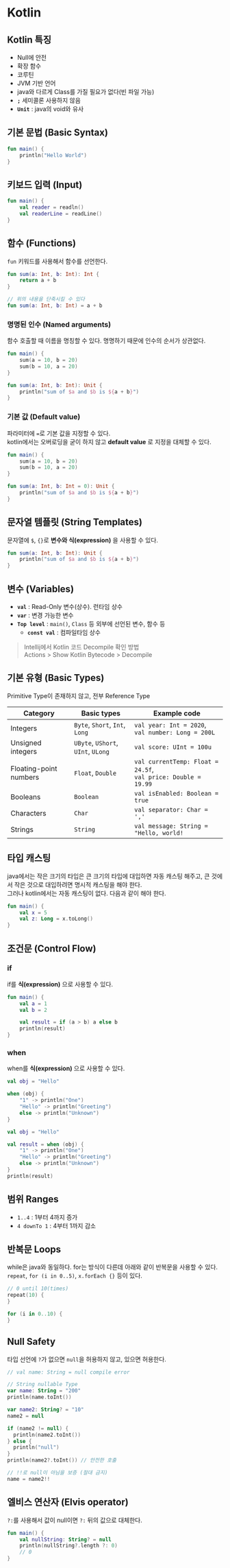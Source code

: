 # Kotlin

## Kotlin 특징
- Null에 안전
- 확장 함수
- 코루틴
- JVM 기반 언어
- java와 다르게 Class를 가질 필요가 없다(빈 파일 가능)
- **`;`** 세미콜론 사용하지 않음
- **`Unit`** : java의 void와 유사

## 기본 문법 (Basic Syntax)
```kotlin
fun main() {  
    println("Hello World")
}
```

## 키보드 입력 (Input)
```kotlin
fun main() {
    val reader = readln()
    val readerLine = readLine()
}
```

## 함수 (Functions)
`fun` 키워드를 사용해서 함수를 선언한다.

```kotlin
fun sum(a: Int, b: Int): Int {
    return a + b
}

// 위의 내용을 단축시킬 수 있다
fun sum(a: Int, b: Int) = a + b
```

### 명명된 인수 (Named arguments)
함수 호출할 때 이름을 명칭할 수 있다. 명명하기 때문에 인수의 순서가 상관없다.

```kotlin
fun main() {
    sum(a = 10, b = 20)
    sum(b = 10, a = 20)
}

fun sum(a: Int, b: Int): Unit {
    println("sum of $a and $b is ${a + b}")
}
```

### 기본 값 (Default value)
파라미터에 `=`로 기본 값을 지정할 수 있다.  
kotlin에서는 오버로딩을 굳이 하지 않고 **default value** 로 지정을 대체할 수 있다.

```kotlin
fun main() {   
    sum(a = 10, b = 20)
    sum(b = 10, a = 20)
}

fun sum(a: Int, b: Int = 0): Unit {
    println("sum of $a and $b is ${a + b}")
}
```

## 문자열 템플릿 (String Templates)
문자열에 `$`, `{}`로 **변수와 식(expression)** 을 사용할 수 있다.

```kotlin
fun sum(a: Int, b: Int): Unit {
    println("sum of $a and $b is ${a + b}")
}
```

## 변수 (Variables)
- **`val`** : Read-Only 변수(상수). 런타임 상수
- **`var`** : 변경 가능한 변수
- **`Top level`** : `main()`, `Class` 등 외부에 선언된 변수, 함수 등
  - **`const val`** : 컴파일타임 상수

> Intellij에서 Kotlin 코드 Decompile 확인 방법  
> Actions > Show Kotlin Bytecode > Decompile

## 기본 유형 (Basic Types)
Primitive Type이 존재하지 않고, 전부 Reference Type

| Category               | Basic types                        | Example code                                                     |
| ---------------------- | ---------------------------------- | ---------------------------------------------------------------- |
| Integers               | `Byte`, `Short`, `Int`, `Long`     | `val year: Int = 2020`,<br>`val number: Long = 200L`             |
| Unsigned integers      | `UByte`, `UShort`, `UInt`, `ULong` | `val score: UInt = 100u`                                         |
| Floating-point numbers | `Float`, `Double`                  | `val currentTemp: Float = 24.5f`,<br>`val price: Double = 19.99` |
| Booleans               | `Boolean`                          | `val isEnabled: Boolean = true`                                  |
| Characters             | `Char`                             | `val separator: Char = ','`                                      |
| Strings                | `String`                           | `val message: String = "Hello, world!`                           |

## 타입 캐스팅
java에서는 작은 크기의 타입은 큰 크기의 타입에 대입하면 자동 캐스팅 해주고, 큰 것에서 작은 것으로 대입하려면 명시적 캐스팅을 해야 한다.   
그러나 kotlin에서는 자동 캐스팅이 없다. 다음과 같이 해야 한다.

```kotlin
fun main() {
    val x = 5
    val z: Long = x.toLong()
}
```

## 조건문 (Control Flow)
### if
if를 **식(expression)** 으로 사용할 수 있다.

```kotlin
fun main() {
    val a = 1
    val b = 2

    val result = if (a > b) a else b
    println(result)
}
```

### when
when를 **식(expression)** 으로 사용할 수 있다.

```kotlin
val obj = "Hello"

when (obj) {
    "1" -> println("One")
    "Hello" -> println("Greeting")
    else -> println("Unknown")     
}
```

```kotlin
val obj = "Hello"

val result = when (obj) {
    "1" -> println("One")
    "Hello" -> println("Greeting")
    else -> println("Unknown")     
}
println(result)
```

## 범위 Ranges
- `1..4` : 1부터 4까지 증가
- `4 downTo 1` : 4부터 1까지 감소

## 반복문 Loops
while은 java와 동일하다. for는 방식이 다른데 아래와 같이 반복문을 사용할 수 있다.  
`repeat`, `for (i in 0..5)`, `x.forEach {}` 등이 있다.

```kotlin
// 0 until 10(times)
repeat(10) {
}

for (i in 0..10) {
}
```

## Null Safety
타입 선언에 `?`가 없으면 `null`을 허용하지 않고, 있으면 허용한다.

```kotlin
// val name: String = null compile error

// String nullable Type
var name: String = "200"
println(name.toInt())

var name2: String? = "10"
name2 = null

if (name2 != null) {
  println(name2.toInt())
} else {
  println("null")
}
println(name2?.toInt()) // 안전한 호출

// !!로 null이 아님을 보증 (절대 금지)
name = name2!!
```

## 엘비스 연산자 (Elvis operator)
`?:`를 사용해서 값이 null이면 `?:` 뒤의 값으로 대체한다.

```kotlin
fun main() {
    val nullString: String? = null
    println(nullString?.length ?: 0)
    // 0
}
```
